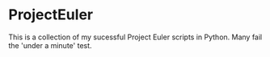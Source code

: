 # ProjectEuler

This is a collection of my sucessful Project Euler scripts in Python. Many fail the 'under a minute' test.

